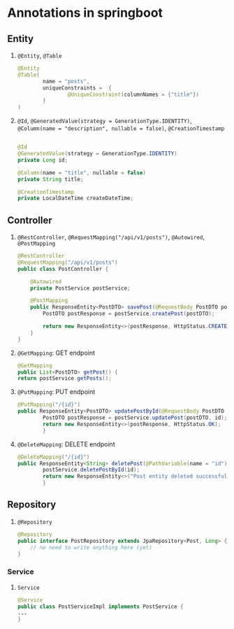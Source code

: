 # Annotations in springboot
## Entity
1. `@Entity`, `@Table`
    ```java
    @Entity
    @Table(
            name = "posts",
            uniqueConstraints =  {
                    @UniqueConstraint(columnNames = {"title"})
            }
    )
    ```
2. `@Id`, `@GeneratedValue(strategy = GenerationType.IDENTITY)`, `@Column(name = "description", nullable = false)`, `@CreationTimestamp`
    ```java
    
    @Id
    @GeneratedValue(strategy = GenerationType.IDENTITY)
    private Long id;
    
    @Column(name = "title", nullable = false)
    private String title;
    
    @CreationTimestamp
    private LocalDateTime createDateTime;
    ```
## Controller
1. `@RestController`, `@RequestMapping("/api/v1/posts")`, `@Autowired`, `@PostMapping`
    ```java
    @RestController
    @RequestMapping("/api/v1/posts")
    public class PostController {
    
        @Autowired
        private PostService postService;
    
        @PostMapping
        public ResponseEntity<PostDTO> savePost(@RequestBody PostDTO postDTO) {
            PostDTO postResponse = postService.createPost(postDTO);
    
            return new ResponseEntity<>(postResponse, HttpStatus.CREATED);
        }
    }
    ```
2. `@GetMapping`: GET endpoint
   ```java
   @GetMapping
   public List<PostDTO> getPost() {
   return postService.getPosts();
   ```
3. `@PutMapping`: PUT endpoint
   ```java
   @PutMapping("/{id}")
   public ResponseEntity<PostDTO> updatePostById(@RequestBody PostDTO postDTO, @PathVariable(name = "id") Long id) {
           PostDTO postResponse = postService.updatePost(postDTO, id);
           return new ResponseEntity<>(postResponse, HttpStatus.OK);
           }
   ```
4. `@DeleteMapping`: DELETE endpoint
   ```java
   @DeleteMapping("/{id}")
   public ResponseEntity<String> deletePost(@PathVariable(name = "id") Long id) {
           postService.deletePostById(id);
           return new ResponseEntity<>("Post entity deleted successfully.", HttpStatus.OK);
           }
   ```
## Repository
1. `@Repository`
    ```java
    @Repository
    public interface PostRepository extends JpaRepository<Post, Long> {
        // no need to write anything here (yet)
    }
    ```
   
### Service
1. `Service`
   ```java
   @Service
   public class PostServiceImpl implements PostService {
   ...
   }
   ```